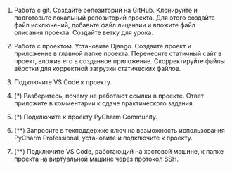 ﻿1. Работа с git.
Создайте репозиторий на GitHub.
Клонируйте и подготовьте локальный репозиторий проекта. Для этого создайте файл исключений, добавьте файл лицензии и вложите файл описания проекта.
Создайте ветку для урока.

2. Работа с проектом.
Установите Django.
Создайте проект и приложение в главной папке проекта.
Перенесите статичный сайт в проект, вложив его в созданное приложение.
Скорректируйте файлы вёрстки для корректной загрузки статических файлов.

3. Подключите VS Code к проекту.

4. (*) Разберитесь, почему не работают ссылки в проекте. Ответ приложите в комментарии к сдаче практического задания.

5. (*) Подключите к проекту PyCharm Community.

6. (**) Запросите в техподдержке ключ на возможность использования PyCharm Professional, установите и подключите к проекту.

7. (**) Подключите VS Code, работающий на хостовой машине, к папке проекта на виртуальной машине через протокол SSH.